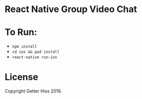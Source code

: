 # React Native Group Video Chat

# To Run:
- `npm install`
- `cd ios && pod install`
- `react-native run-ios`

# License

Copyright Getter Hiss 2019.